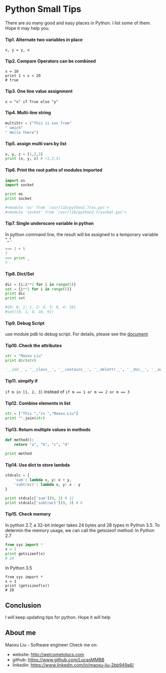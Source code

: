 # Python Small Tips
There are so many good and easy places in Python. I list some of them. Hope it may help you.

#### Tip1. Alternate two variables in place

`x, y = y, x`
#### Tip2. Compare Operators can be combined
```ython
x = 10
print 1 < x < 20
# true
```
#### Tip3. One line value assignment
`x = "x" if True else "y"`


#### Tip4. Multi-line string
```python
multiStr = ("This is xxx from"
" umich"
" Hello there")
```
#### Tip5. assign multi vars by list
```python
x, y, z = [1,2,3]
print (x, y, z) # (1,2,3)
```
#### Tip6.  Print the root paths of modules imported
```python
import os
import socket

print os
print socket

#<module 'os' from '/usr/lib/python2.7/os.pyc'>
#<module 'socket' from '/usr/lib/python2.7/socket.pyc'>
```
#### Tip7. Single underscore variable in python
In python command line, the result will be assigned to a temporary variable "_".
```python
>>> 2 + 5
7
>>> print _
7
```
#### Tip8.  Dict/Set
```python
dic = {i:i**2 for i in range(5)}
set = {i**2 for i in range(5)}
print dic
print set

#{0: 0, 1: 1, 2: 4, 3: 9, 4: 16}
#set([0, 1, 4, 16, 9])
```
#### Tip9. Debug Script
use module <i>pdb</i> to debug script. For details, please see the <a href="https://docs.python.org/2/library/pdb.html">document</a>
#### Tip10. Check the attributes
```python
str = "Maoxu Liu"
print dir(str)

'__add__', '__class__', '__contains__', '__delattr__', '__doc__', '__eq__', '__format__', '__ge__', '__getattribute__', '__getitem__', '__getnewargs__', '__getslice__', '__gt__', '__hash__', '__init__', '__le__', '__len__', '__lt__', '__mod__', '__mul__', '__ne__', '__new__', '__reduce__', '__reduce_ex__', '__repr__', '__rmod__', '__rmul__', '__setattr__', '__sizeof__', '__str__', '__subclasshook__', '_formatter_field_name_split', '_formatter_parser', 'capitalize', 'center', 'count', 'decode', 'encode', 'endswith', 'expandtabs', 'find', 'format', 'index', 'isalnum', 'isalpha', 'isdigit', 'islower', 'isspace', 'istitle', 'isupper', 'join', 'ljust', 'lower', 'lstrip', 'partition', 'replace', 'rfind', 'rindex', 'rjust', 'rpartition', 'rsplit', 'rstrip', 'split', 'splitlines', 'startswith', 'strip', 'swapcase', 'title', 'translate', 'upper', 'zfill']
```
#### Tip11. simpify if
`if m in [1, 2, 3]`
instead of
`if m == 1 or m == 2 or m == 3`
#### Tip12. Combine elements in list
```python
str = ["This ","is ","Maoxu Liu"]
print "".join(str)
```
#### Tip13. Return multiple values in methods
```python
def method():
	return "a", "b", "c", "d"

print method
```
#### Tip14. Use dict to store lambda
```python
stdcalc = {
	'sum': lambda x, y: x + y,
	'subtract': lambda x, y: x - y
}

print stdcalc['sum'](9, 3) # 12
print stdcalc['subtract'](9, 3) # 6
```
#### Tip15. Check memory
In python 2.7, a 32-bit integer takes 24 bytes and 28 types in Python 3.5. To determin the memory usage, we can call the getsizeof method:
In Python 2.7
```python
from sys import *
x = 1
print getsizeof(x)
# 24
```
In Python 3.5
```
from sys import *
x = 1
print (getsizeof(x))
# 28
```
## Conclusion
I will keep updating tips for python.
Hope it will help
## About me
Maoxu Liu - Software engineer
Check me on:
- website: http://welcometolucs.com
- github: https://www.github.com/LucasMMBB
- linkedin: https://www.linkedin.com/in/maoxu-liu-2bb949a6/
